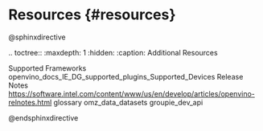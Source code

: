 # Resources {#resources}


@sphinxdirective

.. toctree::
   :maxdepth: 1
   :hidden:
   :caption: Additional Resources
   
   Supported Frameworks
   openvino_docs_IE_DG_supported_plugins_Supported_Devices
   Release Notes <https://software.intel.com/content/www/us/en/develop/articles/openvino-relnotes.html>
   glossary
   omz_data_datasets
   groupie_dev_api

@endsphinxdirective
